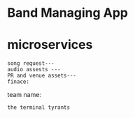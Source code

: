 # Band Managing App

# microservices
    song request---
    audio assests ---
    PR and venue assets---
    finace:
        



team name:
	
	the terminal tyrants
	